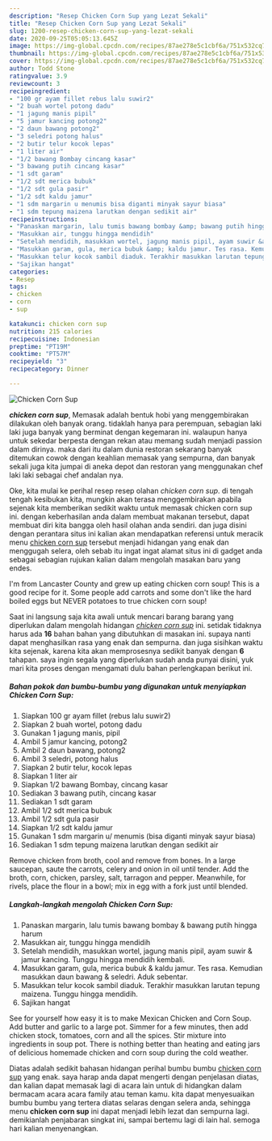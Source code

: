 ```yaml
---
description: "Resep Chicken Corn Sup yang Lezat Sekali"
title: "Resep Chicken Corn Sup yang Lezat Sekali"
slug: 1200-resep-chicken-corn-sup-yang-lezat-sekali
date: 2020-09-25T05:05:13.645Z
image: https://img-global.cpcdn.com/recipes/87ae278e5c1cbf6a/751x532cq70/chicken-corn-sup-foto-resep-utama.jpg
thumbnail: https://img-global.cpcdn.com/recipes/87ae278e5c1cbf6a/751x532cq70/chicken-corn-sup-foto-resep-utama.jpg
cover: https://img-global.cpcdn.com/recipes/87ae278e5c1cbf6a/751x532cq70/chicken-corn-sup-foto-resep-utama.jpg
author: Todd Stone
ratingvalue: 3.9
reviewcount: 3
recipeingredient:
- "100 gr ayam fillet rebus lalu suwir2"
- "2 buah wortel potong dadu"
- "1 jagung manis pipil"
- "5 jamur kancing potong2"
- "2 daun bawang potong2"
- "3 seledri potong halus"
- "2 butir telur kocok lepas"
- "1 liter air"
- "1/2 bawang Bombay cincang kasar"
- "3 bawang putih cincang kasar"
- "1 sdt garam"
- "1/2 sdt merica bubuk"
- "1/2 sdt gula pasir"
- "1/2 sdt kaldu jamur"
- "1 sdm margarin u menumis bisa diganti minyak sayur biasa"
- "1 sdm tepung maizena larutkan dengan sedikit air"
recipeinstructions:
- "Panaskan margarin, lalu tumis bawang bombay &amp; bawang putih hingga harum"
- "Masukkan air, tunggu hingga mendidih"
- "Setelah mendidih, masukkan wortel, jagung manis pipil, ayam suwir &amp; jamur kancing. Tunggu hingga mendidih kembali."
- "Masukkan garam, gula, merica bubuk &amp; kaldu jamur. Tes rasa. Kemudian masukkan daun bawang &amp; seledri. Aduk sebentar."
- "Masukkan telur kocok sambil diaduk. Terakhir masukkan larutan tepung maizena. Tunggu hingga mendidih."
- "Sajikan hangat"
categories:
- Resep
tags:
- chicken
- corn
- sup

katakunci: chicken corn sup 
nutrition: 215 calories
recipecuisine: Indonesian
preptime: "PT19M"
cooktime: "PT57M"
recipeyield: "3"
recipecategory: Dinner

---
```



![Chicken Corn Sup](https://img-global.cpcdn.com/recipes/87ae278e5c1cbf6a/751x532cq70/chicken-corn-sup-foto-resep-utama.jpg)

<b><i>chicken corn sup</i></b>, Memasak adalah bentuk hobi yang menggembirakan dilakukan oleh banyak orang. tidaklah hanya para perempuan, sebagian laki laki juga banyak yang berminat dengan kegemaran ini. walaupun hanya untuk sekedar berpesta dengan rekan atau memang sudah menjadi passion dalam dirinya. maka dari itu dalam dunia restoran sekarang banyak ditemukan cowok dengan keahlian memasak yang sempurna, dan banyak sekali juga kita jumpai di aneka depot dan restoran yang menggunakan chef laki laki sebagai chef andalan nya.

Oke, kita mulai ke perihal resep resep olahan <i>chicken corn sup</i>. di tengah tengah kesibukan kita, mungkin akan terasa menggembirakan apabila sejenak kita memberikan sedikit waktu untuk memasak chicken corn sup ini. dengan keberhasilan anda dalam membuat makanan tersebut, dapat membuat diri kita bangga oleh hasil olahan anda sendiri. dan juga disini dengan perantara situs ini kalian akan mendapatkan referensi untuk meracik menu <u>chicken corn sup</u> tersebut menjadi hidangan yang enak dan menggugah selera, oleh sebab itu ingat ingat alamat situs ini di gadget anda sebagai sebagian rujukan kalian dalam mengolah masakan baru yang endes.

I&#39;m from Lancaster County and grew up eating chicken corn soup! This is a good recipe for it. Some people add carrots and some don&#39;t like the hard boiled eggs but NEVER potatoes to true chicken corn soup!


Saat ini langsung saja kita awali untuk mencari barang barang yang diperlukan dalam mengolah hidangan <u><i>chicken corn sup</i></u> ini. setidak tidaknya harus ada <b>16</b> bahan bahan yang dibutuhkan di masakan ini. supaya nanti dapat menghasilkan rasa yang enak dan sempurna. dan juga sisihkan waktu kita sejenak, karena kita akan memprosesnya sedikit banyak dengan <b>6</b> tahapan. saya ingin segala yang diperlukan sudah anda punyai disini, yuk mari kita proses dengan mengamati dulu bahan perlengkapan berikut ini.

<!--inarticleads1-->

##### Bahan pokok dan bumbu-bumbu yang digunakan untuk menyiapkan Chicken Corn Sup:

1. Siapkan 100 gr ayam fillet (rebus lalu suwir2)
1. Siapkan 2 buah wortel, potong dadu
1. Gunakan 1 jagung manis, pipil
1. Ambil 5 jamur kancing, potong2
1. Ambil 2 daun bawang, potong2
1. Ambil 3 seledri, potong halus
1. Siapkan 2 butir telur, kocok lepas
1. Siapkan 1 liter air
1. Siapkan 1/2 bawang Bombay, cincang kasar
1. Sediakan 3 bawang putih, cincang kasar
1. Sediakan 1 sdt garam
1. Ambil 1/2 sdt merica bubuk
1. Ambil 1/2 sdt gula pasir
1. Siapkan 1/2 sdt kaldu jamur
1. Gunakan 1 sdm margarin u/ menumis (bisa diganti minyak sayur biasa)
1. Sediakan 1 sdm tepung maizena larutkan dengan sedikit air


Remove chicken from broth, cool and remove from bones. In a large saucepan, saute the carrots, celery and onion in oil until tender. Add the broth, corn, chicken, parsley, salt, tarragon and pepper. Meanwhile, for rivels, place the flour in a bowl; mix in egg with a fork just until blended. 

<!--inarticleads2-->

##### Langkah-langkah mengolah Chicken Corn Sup:

1. Panaskan margarin, lalu tumis bawang bombay &amp; bawang putih hingga harum
1. Masukkan air, tunggu hingga mendidih
1. Setelah mendidih, masukkan wortel, jagung manis pipil, ayam suwir &amp; jamur kancing. Tunggu hingga mendidih kembali.
1. Masukkan garam, gula, merica bubuk &amp; kaldu jamur. Tes rasa. Kemudian masukkan daun bawang &amp; seledri. Aduk sebentar.
1. Masukkan telur kocok sambil diaduk. Terakhir masukkan larutan tepung maizena. Tunggu hingga mendidih.
1. Sajikan hangat


See for yourself how easy it is to make Mexican Chicken and Corn Soup. Add butter and garlic to a large pot. Simmer for a few minutes, then add chicken stock, tomatoes, corn and all the spices. Stir mixture into ingredients in soup pot. There is nothing better than heating and eating jars of delicious homemade chicken and corn soup during the cold weather. 

Diatas adalah sedikit bahasan hidangan perihal bumbu bumbu <u>chicken corn sup</u> yang enak. saya harap anda dapat mengerti dengan penjelasan diatas, dan kalian dapat memasak lagi di acara lain untuk di hidangkan dalam bermacam acara acara family atau teman kamu. kita dapat menyesuaikan bumbu bumbu yang tertera diatas selaras dengan selera anda, sehingga menu <b>chicken corn sup</b> ini dapat menjadi lebih lezat dan sempurna lagi. demikianlah penjabaran singkat ini, sampai bertemu lagi di lain hal. semoga hari kalian menyenangkan.

